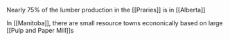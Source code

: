 Nearly 75% of the lumber production in the [[Praries]] is in [[Alberta]]

In [[Manitoba]], there are small resource towns econonically based on large [[Pulp and Paper Mill]]s